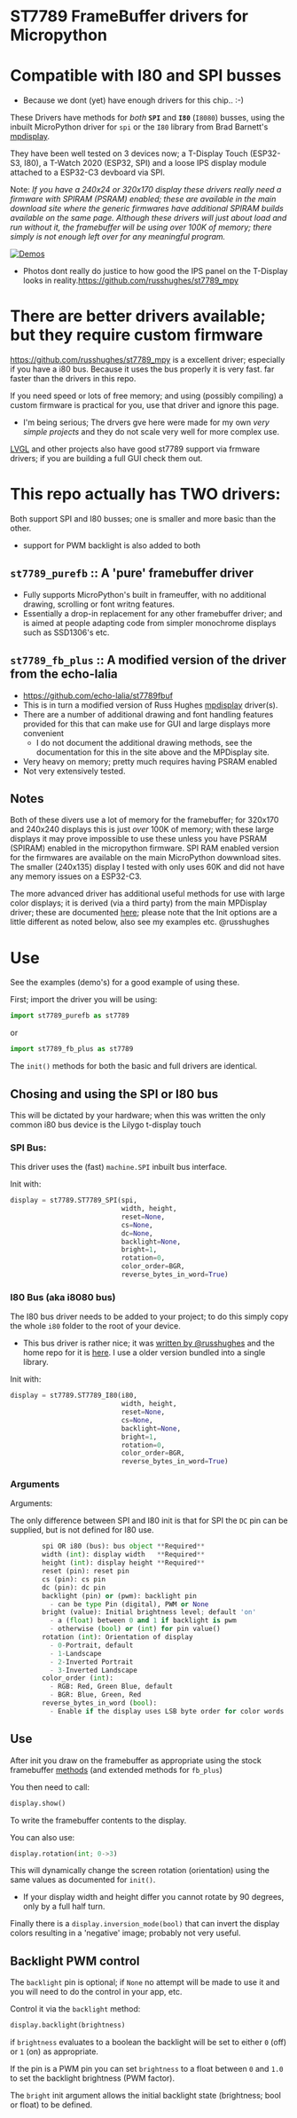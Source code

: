 # ST7789 FrameBuffer drivers for Micropython
# Compatible with I80 and SPI busses
* Because we dont (yet) have enough drivers for this chip.. :-)

These Drivers have methods for *both* **`SPI`** and **`I80`** (`I8080`) busses, using the inbuilt MicroPython driver for `spi` or the `I80` library from Brad Barnett's [mpdisplay](https://github.com/bdbarnett/mpdisplay).

They have been well tested on 3 devices now; a T-Display Touch (ESP32-S3, I80), a T-Watch 2020 (ESP32, SPI) and a loose IPS display module attached to a ESP32-C3 devboard via SPI.

Note: *If you have a 240x24 or 320x170 display these drivers really *need* a firmware with SPIRAM (PSRAM) enabled; these are available in the main download site where the generic firmwares have additional SPIRAM builds available on the same page.*
*Although these drivers will just about load and run without it, the framebuffer will be using over 100K of memory; there simply is not enough left over for any meaningful program.*

[![Demos](doc/tdisplay2.jpg)](doc/tdisplay2.jpg)
* Photos dont really do justice to how good the IPS panel on the T-Display looks in reality.https://github.com/russhughes/st7789_mpy

# There are better drivers available; but they require custom firmware
https://github.com/russhughes/st7789_mpy is a excellent driver; especially if you have a i80 bus. Because it uses the bus properly it is very fast. far faster than the drivers in this repo.

If you need speed or lots of free memory; and using (possibly compiling) a custom firmware is practical for you, use that driver and ignore this page.
- I'm being serious; The drvers  gve here were made for my own *very simple projects* and they do not scale very well for more complex use.

[LVGL](https://docs.lvgl.io/master/details/integration/bindings/micropython.html) and other projects also have good st7789 support via frmware drivers; if you are building a full GUI check them out.

# This repo actually has TWO drivers:

Both support SPI and I80 busses; one is smaller and more basic than the other.
- support for PWM backlight is also added to both

## `st7789_purefb` :: A 'pure' framebuffer driver
* Fully supports MicroPython's built in frameuffer, with no additional drawing, scrolling or font writng features.
* Essentially a drop-in replacement for any other framebuffer driver; and is aimed at people adapting code from simpler monochrome displays such as SSD1306's etc.

## `st7789_fb_plus` :: A modified version of the driver from the echo-lalia
* https://github.com/echo-lalia/st7789fbuf
* This is in turn a modified version of Russ Hughes [mpdisplay](https://github.com/bdbarnett/mpdisplay) driver(s).
* There are a number of additional drawing and font handling features provided for this that can make use for GUI and large displays more convenient
  * I do not document the additional drawing methods, see the documentation for this in the site above and the MPDisplay site. 
* Very heavy on memory; pretty much requires having PSRAM enabled
* Not very extensively tested.

## Notes
Both of these divers use a lot of memory for the framebuffer; for 320x170 and 240x240 displays this is just *over* 100K of memory; with these large displays it may prove impossible to use these unless you have PSRAM (SPIRAM) enabled in the micropython firmware. SPI RAM enabled version for the firmwares are available on the main MicroPython dowwnload sites. The smaller (240x135) display I tested with only uses 60K and did not have any memory issues on a ESP32-C3.

The more advanced driver has additional useful methods for use with large color displays; it is derived (via a third party) from the main MPDisplay driver; these are documented [here](https://github.com/russhughes/st7789s3_mpy/blob/main/README.md#methods); please note that the Init options are a little different as noted below, also see my examples etc.
@russhughes 

# Use
See the examples (demo's) for a good example of using these.

First; import the driver you will be using:
```python
import st7789_purefb as st7789
```
or
```python
import st7789_fb_plus as st7789
```
The `init()` methods for both the basic and full drivers are identical.

## Chosing and using the SPI or I80 bus
This will be dictated by your hardware; when this was written the only common i80 bus device is the Lilygo t-display touch

### SPI Bus:
This driver uses the (fast) `machine.SPI` inbuilt bus interface.

Init with:
```python
display = st7789.ST7789_SPI(spi,
                            width, height,
                            reset=None,
                            cs=None,
                            dc=None,
                            backlight=None,
                            bright=1,
                            rotation=0,
                            color_order=BGR,
                            reverse_bytes_in_word=True)
```
### I80 Bus  (aka i8080 bus)
The I80 bus driver needs to be added to your project; to do this simply copy the whole `i80` folder to the root of your device.
- This bus driver is rather nice; it was [written by @russhughes](https://forum.lvgl.io/t/micropython-display-drivers-part-2/14131/21) and the home repo for it is [here](https://github.com/bdbarnett/mpdisplay/tree/main/drivers/bus). I use a older version bundled into a single library.

Init with:
```python
display = st7789.ST7789_I80(i80,
                            width, height,
                            reset=None,
                            cs=None,
                            backlight=None,
                            bright=1,
                            rotation=0,
                            color_order=BGR,
                            reverse_bytes_in_word=True)
```
### Arguments
Arguments:

The only difference between SPI and I80 init is that for SPI the `DC` pin can be supplied, but is not defined for I80 use.
```python
        spi OR i80 (bus): bus object **Required**
        width (int): display width   **Required**
        height (int): display height **Required**
        reset (pin): reset pin
        cs (pin): cs pin
        dc (pin): dc pin
        backlight (pin) or (pwm): backlight pin
          - can be type Pin (digital), PWM or None
        bright (value): Initial brightness level; default 'on'
          - a (float) between 0 and 1 if backlight is pwm
          - otherwise (bool) or (int) for pin value()
        rotation (int): Orientation of display
          - 0-Portrait, default
          - 1-Landscape
          - 2-Inverted Portrait
          - 3-Inverted Landscape
        color_order (int):
          - RGB: Red, Green Blue, default
          - BGR: Blue, Green, Red
        reverse_bytes_in_word (bool):
          - Enable if the display uses LSB byte order for color words
```
## Use
After init you draw on the framebuffer as appropriate using the stock framebuffer [methods](https://docs.micropython.org/en/latest/library/framebuf.html#drawing-primitive-shapes) (and extended methods for `fb_plus`)

You then need to call:
```python
display.show()
```
To write the framebuffer contents to the display.

You can also use:
```python
display.rotation(int; 0->3)
```
This will dynamically change the screen rotation (orientation) using the same values as documented for `init()`.
- If your display width and height differ you cannot rotate by 90 degrees, only by a full half turn.

Finally there is a `display.inversion_mode(bool)` that can invert the display colors resulting in a 'negative' image; probably not very useful.

## Backlight PWM control
The `backlight` pin is optional; if `None` no attempt will be made to use it and you will need to do the control in your app, etc.

Control it via the `backlight` method:
```python
display.backlight(brightness)
```
if `brightness` evaluates to a boolean the backlight will be set to either `0` (off) or `1` (on) as appropriate.

If the pin is a PWM pin you can set `brightness` to a float between `0` and `1.0` to set the backlight brightness (PWM factor).

The `bright` init argument allows the initial backlight state (brightness; bool or float) to be defined.
